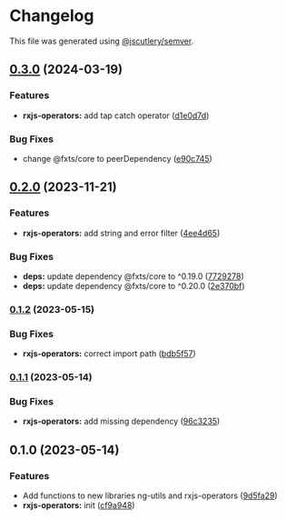 # Changelog

This file was generated using [@jscutlery/semver](https://github.com/jscutlery/semver).

## [0.3.0](https://github.com/DaSchTour/dasch-ng/compare/rxjs-operators/0.2.0...rxjs-operators/0.3.0) (2024-03-19)


### Features

* **rxjs-operators:** add tap catch operator ([d1e0d7d](https://github.com/DaSchTour/dasch-ng/commit/d1e0d7ddc98c5be5b0be04d411da91052aa95202))


### Bug Fixes

* change @fxts/core to peerDependency ([e90c745](https://github.com/DaSchTour/dasch-ng/commit/e90c745965100ffa38fe59560de47a08cf693127))

## [0.2.0](https://github.com/DaSchTour/dasch-ng/compare/rxjs-operators/0.1.2...rxjs-operators/0.2.0) (2023-11-21)


### Features

* **rxjs-operators:** add string and error filter ([4ee4d65](https://github.com/DaSchTour/dasch-ng/commit/4ee4d652a5f3c41605e2126892e9665ac78f42b0))


### Bug Fixes

* **deps:** update dependency @fxts/core to ^0.19.0 ([7729278](https://github.com/DaSchTour/dasch-ng/commit/7729278f867e35e609203e7b81e3581909a56f4e))
* **deps:** update dependency @fxts/core to ^0.20.0 ([2e370bf](https://github.com/DaSchTour/dasch-ng/commit/2e370bf1a1c77d0447536bfbc3318dad09e40e40))

### [0.1.2](https://github.com/DaSchTour/dasch-ng/compare/rxjs-operators/0.1.1...rxjs-operators/0.1.2) (2023-05-15)


### Bug Fixes

* **rxjs-operators:** correct import path ([bdb5f57](https://github.com/DaSchTour/dasch-ng/commit/bdb5f576eda7643739cee5adf12f94db6930eb89))

### [0.1.1](https://github.com/DaSchTour/dasch-ng/compare/rxjs-operators/0.1.0...rxjs-operators/0.1.1) (2023-05-14)


### Bug Fixes

* **rxjs-operators:** add missing dependency ([96c3235](https://github.com/DaSchTour/dasch-ng/commit/96c3235e90cddcac6e8f9cc10dfd63f769b58d35))

## 0.1.0 (2023-05-14)


### Features

* Add functions to new libraries ng-utils and rxjs-operators ([9d5fa29](https://github.com/DaSchTour/dasch-ng/commit/9d5fa29024e526cddc29fe8e0849fb634c3fa705))
* **rxjs-operators:** init ([cf9a948](https://github.com/DaSchTour/dasch-ng/commit/cf9a948de2b3ecb09651e7ae298424d6a690ae99))
